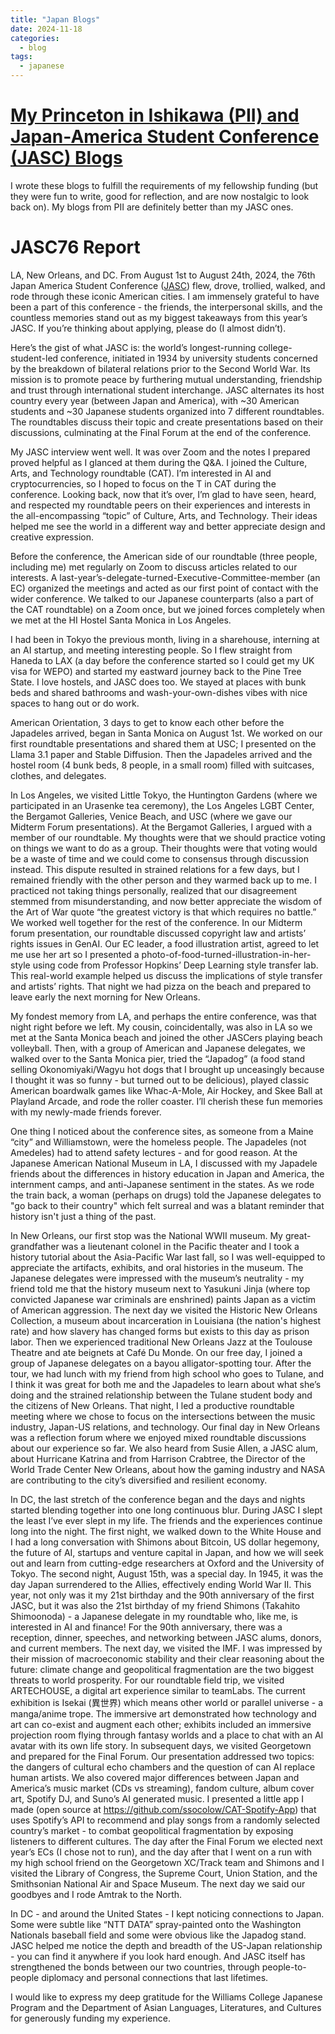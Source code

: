 ```yaml
---
title: "Japan Blogs"
date: 2024-11-18
categories:
  - blog
tags:
  - japanese
---
```


# [My Princeton in Ishikawa (PII) and Japan-America Student Conference (JASC) Blogs](https://sites.williams.edu/study-abroad-in-asia/author/sms12/)
I wrote these blogs to fulfill the requirements of my fellowship funding (but they were fun to write, good for reflection, and are now nostalgic to look back on). My blogs from PII are definitely better than my JASC ones.

# JASC76 Report
LA, New Orleans, and DC. From August 1st to August 24th, 2024, the 76th Japan America Student Conference ([JASC](https://iscdc.org/jasc/)) flew, drove, trollied, walked, and rode through these iconic American cities. I am immensely grateful to have been a part of this conference - the friends, the interpersonal skills, and the countless memories stand out as my biggest takeaways from this year’s JASC. If you’re thinking about applying, please do (I almost didn’t).

Here’s the gist of what JASC is: the world’s longest-running college-student-led conference, initiated in 1934 by university students concerned by the breakdown of bilateral relations prior to the Second World War. Its mission is to promote peace by furthering mutual understanding, friendship and trust through international student interchange. JASC alternates its host country every year (between Japan and America), with ~30 American students and ~30 Japanese students organized into 7 different roundtables. The roundtables discuss their topic and create presentations based on their discussions, culminating at the Final Forum at the end of the conference.

My JASC interview went well. It was over Zoom and the notes I prepared proved helpful as I glanced at them during the Q&A. I joined the Culture, Arts, and Technology roundtable (CAT). I’m interested in AI and cryptocurrencies, so I hoped to focus on the T in CAT during the conference. Looking back, now that it’s over, I’m glad to have seen, heard, and respected my roundtable peers on their experiences and interests in the all-encompassing “topic” of Culture, Arts, and Technology. Their ideas helped me see the world in a different way and better appreciate design and creative expression.

Before the conference, the American side of our roundtable (three people, including me) met regularly on Zoom to discuss articles related to our interests. A last-year’s-delegate-turned-Executive-Committee-member (an EC) organized the meetings and acted as our first point of contact with the wider conference. We talked to our Japanese counterparts (also a part of the CAT roundtable) on a Zoom once, but we joined forces completely when we met at the HI Hostel Santa Monica in Los Angeles.

I had been in Tokyo the previous month, living in a sharehouse, interning at an AI startup, and meeting interesting people. So I flew straight from Haneda to LAX (a day before the conference started so I could get my UK visa for WEPO) and started my eastward journey back to the Pine Tree State. I love hostels, and JASC does too. We stayed at places with bunk beds and shared bathrooms and wash-your-own-dishes vibes with nice spaces to hang out or do work.

American Orientation, 3 days to get to know each other before the Japadeles arrived, began in Santa Monica on August 1st. We worked on our first roundtable presentations and shared them at USC; I presented on the Llama 3.1 paper and Stable Diffusion. Then the Japadeles arrived and the hostel room (4 bunk beds, 8 people, in a small room) filled with suitcases, clothes, and delegates.

In Los Angeles, we visited Little Tokyo, the Huntington Gardens (where we participated in an Urasenke tea ceremony), the Los Angeles LGBT Center, the Bergamot Galleries, Venice Beach, and USC (where we gave our Midterm Forum presentations). At the Bergamot Galleries, I argued with a member of our roundtable. My thoughts were that we should practice voting on things we want to do as a group. Their thoughts were that voting would be a waste of time and we could come to consensus through discussion instead. This dispute resulted in strained relations for a few days, but I remained friendly with the other person and they warmed back up to me. I practiced not taking things personally, realized that our disagreement stemmed from misunderstanding, and now better appreciate the wisdom of the Art of War quote “the greatest victory is that which requires no battle.” We worked well together for the rest of the conference. In our Midterm forum presentation, our roundtable discussed copyright law and artists’ rights issues in GenAI. Our EC leader, a food illustration artist, agreed to let me use her art so I presented a photo-of-food-turned-illustration-in-her-style using code from Professor Hopkins’ Deep Learning style transfer lab. This real-world example helped us discuss the implications of style transfer and artists’ rights. That night we had pizza on the beach and prepared to leave early the next morning for New Orleans.

My fondest memory from LA, and perhaps the entire conference, was that night right before we left. My cousin, coincidentally, was also in LA so we met at the Santa Monica beach and joined the other JASCers playing beach volleyball. Then, with a group of American and Japanese delegates, we walked over to the Santa Monica pier, tried the “Japadog” (a food stand selling Okonomiyaki/Wagyu hot dogs that I brought up unceasingly because I thought it was so funny - but turned out to be delicious), played classic American boardwalk games like Whac-A-Mole, Air Hockey, and Skee Ball at Playland Arcade, and rode the roller coaster. I’ll cherish these fun memories with my newly-made friends forever.

One thing I noticed about the conference sites, as someone from a Maine “city” and Williamstown, were the homeless people. The Japadeles (not Amedeles) had to attend safety lectures - and for good reason. At the Japanese American National Museum in LA, I discussed with my Japadele friends about the differences in history education in Japan and America, the internment camps, and anti-Japanese sentiment in the states. As we rode the train back, a woman (perhaps on drugs) told the Japanese delegates to "go back to their country" which felt surreal and was a blatant reminder that history isn't just a thing of the past.

In New Orleans, our first stop was the National WWII museum. My great-grandfather was a lieutenant colonel in the Pacific theater and I took a history tutorial about the Asia-Pacific War last fall, so I was well-equipped to appreciate the artifacts, exhibits, and oral histories in the museum. The Japanese delegates were impressed with the museum’s neutrality - my friend told me that the history museum next to Yasukuni Jinja (where top convicted Japanese war criminals are enshrined) paints Japan as a victim of American aggression. The next day we visited the Historic New Orleans Collection, a museum about incarceration in Louisiana (the nation's highest rate) and how slavery has changed forms but exists to this day as prison labor. Then we experienced traditional New Orleans Jazz at the Toulouse Theatre and ate beignets at Café Du Monde. On our free day, I joined a group of Japanese delegates on a bayou alligator-spotting tour. After the tour, we had lunch with my friend from high school who goes to Tulane, and I think it was great for both me and the Japadeles to learn about what she’s doing and the strained relationship between the Tulane student body and the citizens of New Orleans. That night, I led a productive roundtable meeting where we chose to focus on the intersections between the music industry, Japan-US relations, and technology. Our final day in New Orleans was a reflection forum where we enjoyed mixed roundtable discussions about our experience so far. We also heard from Susie Allen, a JASC alum, about Hurricane Katrina and from Harrison Crabtree, the Director of the World Trade Center New Orleans, about how the gaming industry and NASA are contributing to the city’s diversified and resilient economy.

In DC, the last stretch of the conference began and the days and nights started blending together into one long continuous blur. During JASC I slept the least I’ve ever slept in my life. The friends and the experiences continue long into the night. The first night, we walked down to the White House and I had a long conversation with Shimons about Bitcoin, US dollar hegemony, the future of AI, startups and venture capital in Japan, and how we will seek out and learn from cutting-edge researchers at Oxford and the University of Tokyo. The second night, August 15th, was a special day. In 1945, it was the day Japan surrendered to the Allies, effectively ending World War II. This year, not only was it my 21st birthday and the 90th anniversary of the first JASC, but it was also the 21st birthday of my friend Shimons (Takahito Shimoonoda) - a Japanese delegate in my roundtable who, like me, is interested in AI and finance! For the 90th anniversary, there was a reception, dinner, speeches, and networking between JASC alums, donors, and current members. The next day, we visited the IMF. I was impressed by their mission of macroeconomic stability and their clear reasoning about the future: climate change and geopolitical fragmentation are the two biggest threats to world prosperity. For our roundtable field trip, we visited ARTECHOUSE, a digital art experience similar to teamLabs. The current exhibition is Isekai (異世界) which means other world or parallel universe - a manga/anime trope. The immersive art demonstrated how technology and art can co-exist and augment each other; exhibits included an immersive projection room flying through fantasy worlds and a place to chat with an AI avatar with its own life story. In subsequent days, we visited Georgetown and prepared for the Final Forum. Our presentation addressed two topics: the dangers of cultural echo chambers and the question of can AI replace human artists. We also covered major differences between Japan and America’s music market (CDs vs streaming), fandom culture, album cover art, Spotify DJ, and Suno’s AI generated music. I presented a little app I made (open source at https://github.com/ssocolow/CAT-Spotify-App) that uses Spotify’s API to recommend and play songs from a randomly selected country’s market - to combat geopolitical fragmentation by exposing listeners to different cultures. The day after the Final Forum we elected next year’s ECs (I chose not to run), and the day after that I went on a run with my high school friend on the Georgetown XC/Track team and Shimons and I visited the Library of Congress, the Supreme Court, Union Station, and the Smithsonian National Air and Space Museum. The next day we said our goodbyes and I rode Amtrak to the North.

In DC - and around the United States - I kept noticing connections to Japan. Some were subtle like “NTT DATA” spray-painted onto the Washington Nationals baseball field and some were obvious like the Japadog stand. JASC helped me notice the depth and breadth of the US-Japan relationship - you can find it anywhere if you look hard enough. And JASC itself has strengthened the bonds between our two countries, through people-to-people diplomacy and personal connections that last lifetimes.

I would like to express my deep gratitude for the Williams College Japanese Program and the Department of Asian Languages, Literatures, and Cultures for generously funding my experience.
